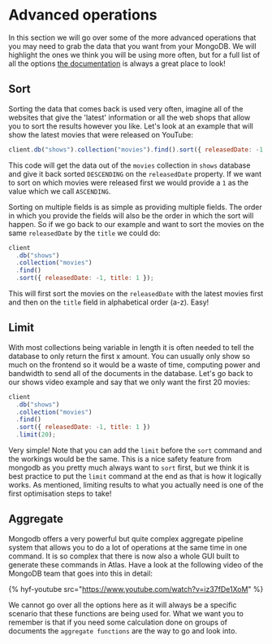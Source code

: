 # Advanced operations

In this section we will go over some of the more advanced operations that you may need to grab the data that you want from your MongoDB. We will highlight the ones we think you will be using more often, but for a full list of all the options [the documentation](https://www.mongodb.com/docs/manual/reference/method/js-collection/) is always a great place to look!

## Sort

Sorting the data that comes back is used very often, imagine all of the websites that give the 'latest' information or all the web shops that allow you to sort the results however you like. Let's look at an example that will show the latest movies that were released on YouTube:

```js
client.db("shows").collection("movies").find().sort({ releasedDate: -1 });
```

This code will get the data out of the `movies` collection in `shows` database and give it back sorted `DESCENDING` on the `releasedDate` property. If we want to sort on which movies were released first we would provide a `1` as the value which we call `ASCENDING`.

Sorting on multiple fields is as simple as providing multiple fields. The order in which you provide the fields will also be the order in which the sort will happen. So if we go back to our example and want to sort the movies on the same `releasedDate` by the `title` we could do:

```js
client
  .db("shows")
  .collection("movies")
  .find()
  .sort({ releasedDate: -1, title: 1 });
```

This will first sort the movies on the `releasedDate` with the latest movies first and then on the `title` field in alphabetical order (a-z). Easy!

## Limit

With most collections being variable in length it is often needed to tell the database to only return the first x amount. You can usually only show so much on the frontend so it would be a waste of time, computing power and bandwidth to send all of the documents in the database. Let's go back to our shows video example and say that we only want the first 20 movies:

```js
client
  .db("shows")
  .collection("movies")
  .find()
  .sort({ releasedDate: -1, title: 1 })
  .limit(20);
```

Very simple! Note that you can add the `limit` before the `sort` command and the workings would be the same. This is a nice safety feature from mongodb as you pretty much always want to `sort` first, but we think it is best practice to put the `limit` command at the end as that is how it logically works. As mentioned, limiting results to what you actually need is one of the first optimisation steps to take!

## Aggregate

Mongodb offers a very powerful but quite complex aggregate pipeline system that allows you to do a lot of operations at the same time in one command. It is so complex that there is now also a whole GUI built to generate these commands in Atlas. Have a look at the following video of the MongoDB team that goes into this in detail:

{% hyf-youtube src="https://www.youtube.com/watch?v=iz37fDe1XoM" %}

We cannot go over all the options here as it will always be a specific scenario that these functions are being used for. What we want you to remember is that if you need some calculation done on groups of documents the `aggregate functions` are the way to go and look into.
